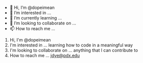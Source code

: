 - 👋 Hi, I’m @dopeimean
- 👀 I’m interested in ...
- 🌱 I’m currently learning ...
- 💞️ I’m looking to collaborate on ...
- 📫 How to reach me ...

<!---
dopeimean/dopeimean is a ✨ special ✨ repository because its `README.md` (this file) appears on your GitHub profile.
You can click the Preview link to take a look at your changes.
--->
1) Hi, I'm @dopeimean
2) I'm interested in ... learning how to code in a meaningful way
3) I'm looking to collaborate on ... anything that I can contribute to
4) How to reach me ... jdye@pdx.edu
